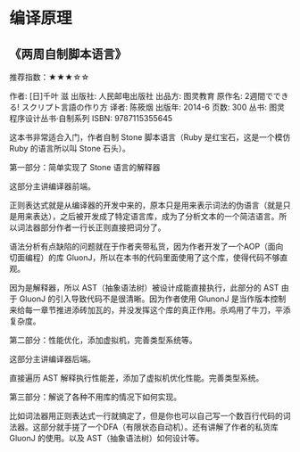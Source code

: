 # 编译原理

## 《两周自制脚本语言》

推荐指数：★★★☆☆

作者: [日]千叶 滋
出版社: 人民邮电出版社
出品方: 图灵教育
原作名: 2週間でできる! スクリプト言語の作り方
译者: 陈筱烟
出版年: 2014-6
页数: 300
丛书: 图灵程序设计丛书·自制系列
ISBN: 9787115355645

这本书非常适合入门，作者自制 Stone 脚本语言（Ruby 是红宝石，这是一个模仿 Ruby 的语言所以叫 Stone 石头）。

第一部分：简单实现了 Stone 语言的解释器

这部分主讲编译器前端。

正则表达式就是从编译器的开发中来的，原本只是用来表示词法的伪语言（就是只是用来表达），之后被开发成了特定语言库，成为了分析文本的一个简洁语言。所以词法器部分作者一行长正则直接把词分了。

语法分析有点缺陷的问题就在于作者夹带私货，因为作者开发了一个AOP（面向切面编程）的库 GluonJ，所以在本书的代码里面使用了这个库，使得代码不够直观。

因为是解释器，所以 AST（抽象语法树）被设计成能直接执行，此部分的 AST 由于 GluonJ 的引入导致代码不是很清晰。因为作者使用 GlunonJ 是当作版本控制来给每一章节推进添砖加瓦的，并没发挥这个库的真正作用。杀鸡用了牛刀，平添复杂度。

第二部分：性能优化，添加虚拟机，完善类型系统等。

这部分主讲编译器后端。

直接遍历 AST 解释执行性能差，添加了虚拟机优化性能。完善类型系统。

第三部分：解说了各种不用库的情况下如何实现。

比如词法器用正则表达式一行就搞定了，但是你也可以自己写一个数百行代码的词法器。这部分就手搓了一个DFA（有限状态自动机）。还有讲解了作者的私货库 GluonJ 的使用。以及 AST（抽象语法树）如何设计等。
